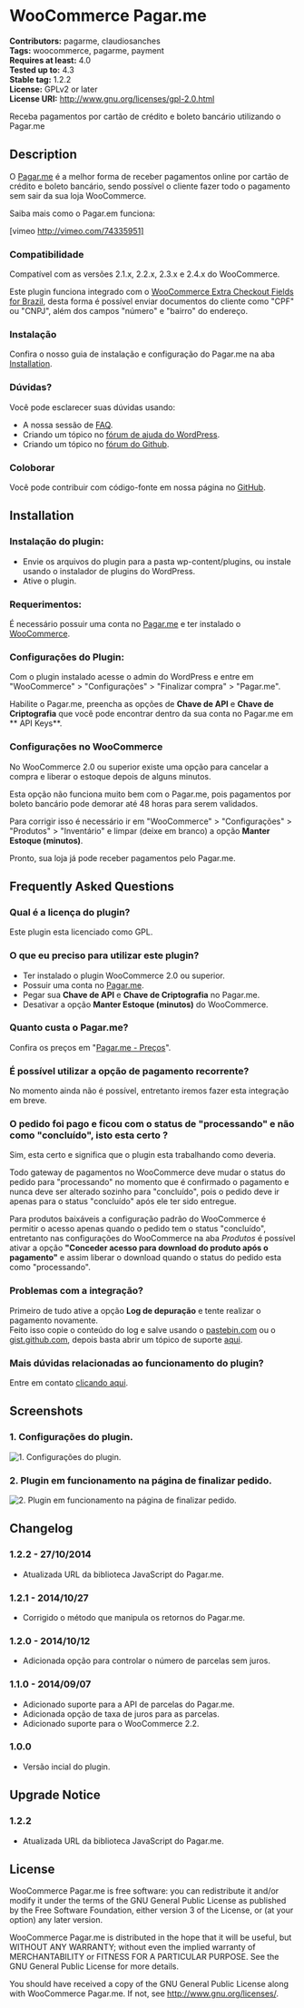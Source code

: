 # WooCommerce Pagar.me #
**Contributors:** pagarme, claudiosanches  
**Tags:** woocommerce, pagarme, payment  
**Requires at least:** 4.0  
**Tested up to:** 4.3  
**Stable tag:** 1.2.2  
**License:** GPLv2 or later  
**License URI:** http://www.gnu.org/licenses/gpl-2.0.html  

Receba pagamentos por cartão de crédito e boleto bancário utilizando o Pagar.me

## Description ##

O [Pagar.me](https://pagar.me/) é a melhor forma de receber pagamentos online por cartão de crédito e boleto bancário, sendo possível o cliente fazer todo o pagamento sem sair da sua loja WooCommerce.

Saiba mais como o Pagar.em funciona:

[vimeo http://vimeo.com/74335951]

### Compatibilidade ###

Compatível com as versões 2.1.x, 2.2.x, 2.3.x e 2.4.x do WooCommerce.

Este plugin funciona integrado com o [WooCommerce Extra Checkout Fields for Brazil](http://wordpress.org/plugins/woocommerce-extra-checkout-fields-for-brazil/), desta forma é possível enviar documentos do cliente como "CPF" ou "CNPJ", além dos campos "número" e "bairro" do endereço.

### Instalação ###

Confira o nosso guia de instalação e configuração do Pagar.me na aba [Installation](http://wordpress.org/extend/plugins/woocommerce-pagarme/installation/).

### Dúvidas? ###

Você pode esclarecer suas dúvidas usando:

* A nossa sessão de [FAQ](http://wordpress.org/extend/plugins/woocommerce-pagarme/faq/).
* Criando um tópico no [fórum de ajuda do WordPress](http://wordpress.org/support/plugin/woocommerce-pagarme).
* Criando um tópico no [fórum do Github](https://github.com/claudiosmweb/woocommerce-pagarme/issues).

### Coloborar ###

Você pode contribuir com código-fonte em nossa página no [GitHub](https://github.com/claudiosmweb/woocommerce-pagarme).

## Installation ##

### Instalação do plugin: ###

* Envie os arquivos do plugin para a pasta wp-content/plugins, ou instale usando o instalador de plugins do WordPress.
* Ative o plugin.

### Requerimentos: ###

É necessário possuir uma conta no [Pagar.me](https://pagar.me/) e ter instalado o [WooCommerce](http://wordpress.org/extend/plugins/woocommerce/).

### Configurações do Plugin: ###

Com o plugin instalado acesse o admin do WordPress e entre em "WooCommerce" > "Configurações" > "Finalizar compra" > "Pagar.me".

Habilite o Pagar.me, preencha as opções de **Chave de API** e **Chave de Criptografia** que você pode encontrar dentro da sua conta no Pagar.me em **
API Keys**.

### Configurações no WooCommerce ###

No WooCommerce 2.0 ou superior existe uma opção para cancelar a compra e liberar o estoque depois de alguns minutos.

Esta opção não funciona muito bem com o Pagar.me, pois pagamentos por boleto bancário pode demorar até 48 horas para serem validados.

Para corrigir isso é necessário ir em "WooCommerce" > "Configurações" > "Produtos" > "Inventário" e limpar (deixe em branco) a opção **Manter Estoque (minutos)**.

Pronto, sua loja já pode receber pagamentos pelo Pagar.me.

## Frequently Asked Questions ##

### Qual é a licença do plugin? ###

Este plugin esta licenciado como GPL.

### O que eu preciso para utilizar este plugin? ###

* Ter instalado o plugin WooCommerce 2.0 ou superior.
* Possuir uma conta no [Pagar.me](https://pagar.me/).
* Pegar sua **Chave de API** e **Chave de Criptografia** no Pagar.me.
* Desativar a opção **Manter Estoque (minutos)** do WooCommerce.

### Quanto custa o Pagar.me? ###

Confira os preços em "[Pagar.me - Preços](https://pagar.me/precos/)".

### É possível utilizar a opção de pagamento recorrente? ###

No momento ainda não é possível, entretanto iremos fazer esta integração em breve.

### O pedido foi pago e ficou com o status de "processando" e não como "concluído", isto esta certo ? ###

Sim, esta certo e significa que o plugin esta trabalhando como deveria.

Todo gateway de pagamentos no WooCommerce deve mudar o status do pedido para "processando" no momento que é confirmado o pagamento e nunca deve ser alterado sozinho para "concluído", pois o pedido deve ir apenas para o status "concluído" após ele ter sido entregue.

Para produtos baixáveis a configuração padrão do WooCommerce é permitir o acesso apenas quando o pedido tem o status "concluído", entretanto nas configurações do WooCommerce na aba *Produtos* é possível ativar a opção **"Conceder acesso para download do produto após o pagamento"** e assim liberar o download quando o status do pedido esta como "processando".

### Problemas com a integração? ###

Primeiro de tudo ative a opção **Log de depuração** e tente realizar o pagamento novamente.  
Feito isso copie o conteúdo do log e salve usando o [pastebin.com](http://pastebin.com) ou o [gist.github.com](http://gist.github.com), depois basta abrir um tópico de suporte [aqui](http://wordpress.org/support/plugin/woocommerce-pagarme).

### Mais dúvidas relacionadas ao funcionamento do plugin? ###

Entre em contato [clicando aqui](http://wordpress.org/support/plugin/woocommerce-pagarme).

## Screenshots ##

### 1. Configurações do plugin. ###
![1. Configurações do plugin.](http://ps.w.org/woocommerce-pagar.me/assets/screenshot-1.png)

### 2. Plugin em funcionamento na página de finalizar pedido. ###
![2. Plugin em funcionamento na página de finalizar pedido.](http://ps.w.org/woocommerce-pagar.me/assets/screenshot-2.png)


## Changelog ##

### 1.2.2 - 27/10/2014 ###

* Atualizada URL da biblioteca JavaScript do Pagar.me.

### 1.2.1 - 2014/10/27 ###

* Corrigido o método que manipula os retornos do Pagar.me.

### 1.2.0 - 2014/10/12 ###

* Adicionada opção para controlar o número de parcelas sem juros.

### 1.1.0 - 2014/09/07 ###

* Adicionado suporte para a API de parcelas do Pagar.me.
* Adicionada opção de taxa de juros para as parcelas.
* Adicionado suporte para o WooCommerce 2.2.

### 1.0.0 ###

* Versão incial do plugin.

## Upgrade Notice ##

### 1.2.2 ###

* Atualizada URL da biblioteca JavaScript do Pagar.me.

## License ##

WooCommerce Pagar.me is free software: you can redistribute it and/or modify it under the terms of the GNU General Public License as published by the Free Software Foundation, either version 3 of the License, or (at your option) any later version.

WooCommerce Pagar.me is distributed in the hope that it will be useful, but WITHOUT ANY WARRANTY; without even the implied warranty of MERCHANTABILITY or FITNESS FOR A PARTICULAR PURPOSE. See the GNU General Public License for more details.

You should have received a copy of the GNU General Public License along with WooCommerce Pagar.me. If not, see <http://www.gnu.org/licenses/>.
